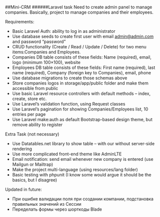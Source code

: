 ##Mini-CRM
######Laravel task
Need to create admin panel to manage companies.
Basically, project to manage companies and their employees.

Requirements:
- Basic Laravel Auth: ability to log in as administrator
- Use database seeds to create first user with email admin@admin.com and password “password”
- CRUD functionality (Create / Read / Update / Delete) for two menu items:Companies and Employees.
- Companies DB table consists of these fields: Name (required), email, logo (minimum 100×100), website
- Employees DB table consists of these fields: First name (required), last name (required), Company (foreign key to Companies), email, phone
- Use database migrations to create those schemas above
- Store companies logos in storage/app/public folder and make them accessible from public
- Use basic Laravel resource controllers with default methods – index, create, store etc.
- Use Laravel’s validation function, using Request classes
- Use Laravel’s pagination for showing Companies/Employees list, 10 entries per page
- Use Laravel make:auth as default Bootstrap-based design theme, but remove ability to register

Extra Task (not necessary)
- Use Datatables.net library to show table – with our without server-side rendering
- Use more complicated front-end theme like AdminLTE
- Email notification: send email whenever new company is entered (use Mailgun or Mailtrap)
- Make the project multi-language (using resources/lang folder)
- Basic testing with phpunit (I know some would argue it should be the basics, but I disagree)


Updated in future:
- При ошибке валидации поля при создании компании, подстановка правильных значений из Сессии
- Переделать формы через шорткоды Blade